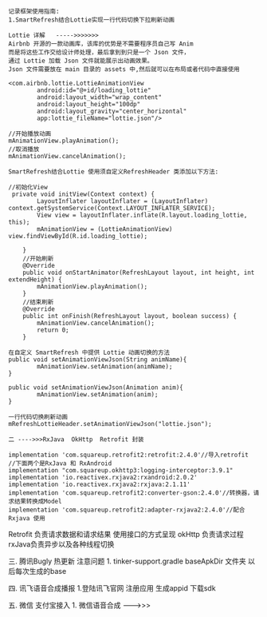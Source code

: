     记录框架使用指南:
    1.SmartRefresh结合Lottie实现一行代码切换下拉刷新动画

    Lottie 详解   ----->>>>>>>
    Airbnb 开源的一款动画库，该库的优势是不需要程序员自己写 Anim
    而是将这些工作交给设计师处理，最后拿到到只是一个 Json 文件，
    通过 Lottie 加载 Json 文件就能展示出动画效果。
    Json 文件需要放在 main 目录的 assets 中,然后就可以在布局或者代码中直接使用

    <com.airbnb.lottie.LottieAnimationView
            android:id="@+id/loading_lottie"
            android:layout_width="wrap_content"
            android:layout_height="100dp"
            android:layout_gravity="center_horizontal"
            app:lottie_fileName="lottie.json"/>

    //开始播放动画
    mAnimationView.playAnimation();
    //取消播放
    mAnimationView.cancelAnimation();

    SmartRefresh结合Lottie 使用须自定义RefreshHeader 类添加以下方法:

    //初始化View
     private void initView(Context context) {
            LayoutInflater layoutInflater = (LayoutInflater) context.getSystemService(Context.LAYOUT_INFLATER_SERVICE);
            View view = layoutInflater.inflate(R.layout.loading_lottie, this);
            mAnimationView = (LottieAnimationView) view.findViewById(R.id.loading_lottie);

        }
        //开始刷新
        @Override
        public void onStartAnimator(RefreshLayout layout, int height, int extendHeight) {
            mAnimationView.playAnimation();
        }
        //结束刷新
        @Override
        public int onFinish(RefreshLayout layout, boolean success) {
            mAnimationView.cancelAnimation();
            return 0;
        }

    在自定义 SmartRefresh 中提供 Lottie 动画切换的方法
    public void setAnimationViewJson(String animName){
            mAnimationView.setAnimation(animName);
    }

    public void setAnimationViewJson(Animation anim){
            mAnimationView.setAnimation(anim);
    }

    一行代码切换刷新动画
    mRefreshLottieHeader.setAnimationViewJson("lottie.json");

    二 ---->>>RxJava  OkHttp  Retrofit 封装
    
    implementation 'com.squareup.retrofit2:retrofit:2.4.0'//导入retrofit
    //下面两个是RxJava 和 RxAndroid
    implementation "com.squareup.okhttp3:logging-interceptor:3.9.1"
    implementation 'io.reactivex.rxjava2:rxandroid:2.0.2'
    implementation 'io.reactivex.rxjava2:rxjava:2.1.11'
    implementation 'com.squareup.retrofit2:converter-gson:2.4.0'//转换器，请求结果转换成Model
    implementation 'com.squareup.retrofit2:adapter-rxjava2:2.4.0'//配合Rxjava 使用
    
 Retrofit  负责请求数据和请求结果  使用接口的方式呈现
 okHttp  负责请求过程  rxJava负责异步以及各种线程切换


三. 腾讯Bugly 热更新 注意问题
    1. tinker-support.gradle  baseApkDir 文件夹 以后每次生成的base


四. 讯飞语音合成播报
    1.登陆讯飞官网 注册应用 生成appid 下载sdk


五. 微信 支付宝接入
    1. 微信语音合成  --->>>

